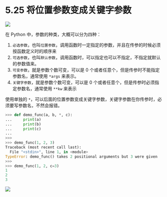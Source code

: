 # 5.25 将位置参数变成关键字参数

![](http://image.iswbm.com/20200804124133.png)

在 Python 中，参数的种类，大概可以分为四种：

1. `必选参数`，也叫`位置参数`，调用函数时一定指定的参数，并且在传参的时候必须按函数定义时的顺序来
2. `可选参数`，也叫`默认参数`，调用函数时，可以指定也可以不指定，不指定就默认的参数值来。
3. `可变参数`，就是参数个数可变，可以是 0 个或者任意个，但是传参时不能指定参数名，通常使用 `*args` 来表示。
4. `关键字参数`，就是参数个数可变，可以是 0 个或者任意个，但是传参时必须指定参数名，通常使用 `**kw` 来表示 

使用单独的 `*`，可以后面的位置参数变成关键字参数，关键字参数在你传参时，必须要写参数名，不然会报错。

```python
>>> def demo_func(a, b, *, c):
...     print(a)
...     print(b)
...     print(c)
... 
>>> 
>>> demo_func(1, 2, 3)
Traceback (most recent call last):
  File "<stdin>", line 1, in <module>
TypeError: demo_func() takes 2 positional arguments but 3 were given
>>> 
>>> demo_func(1, 2, c=3)
1
2
3
```

![](http://image.iswbm.com/20200607174235.png)